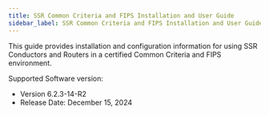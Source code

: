 ```yaml
---
title: SSR Common Criteria and FIPS Installation and User Guide
sidebar_label: SSR Common Criteria and FIPS Installation and User Guide
---
```


This guide provides installation and configuration information for using SSR Conductors and Routers in a certified Common Criteria and FIPS environment. 

Supported Software version: 
- Version 6.2.3-14-R2
- Release Date: December 15, 2024
